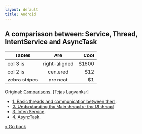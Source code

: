 ```yaml
---
layout: default
title: Android
---
```


## A comparisson between: Service, Thread, IntentService and AsyncTask

| Tables        | Are           | Cool  |
| ------------- |:-------------:| -----:|
| col 3 is      | right-aligned | $1600 |
 col 2 is      | centered      |   $12 |
 zebra stripes | are neat      |    $1 |

Original: [Comparisons](http://techtej.blogspot.com.es/2011/03/android-thread-constructspart-4.html). [Tejas Lagvankar]

- [1. Basic threads and communication between them](http://techtej.blogspot.com.es/2011/02/android-passing-data-between-main.html).
- [2. Understanding the Main thread or the UI thread](http://techtej.blogspot.com.es/2011/03/android-thread-constructspart-1-ui.html).
- [3. IntentService](http://techtej.blogspot.com.es/2011/03/android-thread-constructspart-2-intent.html).
- [4. AsyncTask](http://techtej.blogspot.com.es/2011/03/android-thread-constructs-part-3.html).

[&laquo; Go back](./)
